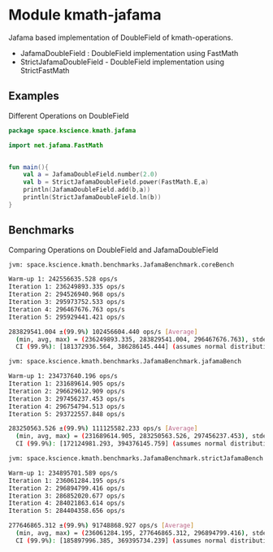 # Module kmath-jafama

Jafama based implementation of DoubleField of kmath-operations.

- JafamaDoubleField : DoubleField implementation using FastMath
- StrictJafamaDoubleField - DoubleField implementation using StrictFastMath

## Examples

Different Operations on DoubleField

```kotlin
package space.kscience.kmath.jafama

import net.jafama.FastMath


fun main(){
    val a = JafamaDoubleField.number(2.0)
    val b = StrictJafamaDoubleField.power(FastMath.E,a)
    println(JafamaDoubleField.add(b,a))
    println(StrictJafamaDoubleField.ln(b))
}
```

## Benchmarks
Comparing Operations on DoubleField and JafamaDoubleField 
```bash
jvm: space.kscience.kmath.benchmarks.JafamaBenchmark.coreBench

Warm-up 1: 242556635.528 ops/s
Iteration 1: 236249893.335 ops/s
Iteration 2: 294526940.968 ops/s
Iteration 3: 295973752.533 ops/s
Iteration 4: 296467676.763 ops/s
Iteration 5: 295929441.421 ops/s

283829541.004 ±(99.9%) 102456604.440 ops/s [Average]
  (min, avg, max) = (236249893.335, 283829541.004, 296467676.763), stdev = 26607654.808
  CI (99.9%): [181372936.564, 386286145.444] (assumes normal distribution)

jvm: space.kscience.kmath.benchmarks.JafamaBenchmark.jafamaBench

Warm-up 1: 234737640.196 ops/s
Iteration 1: 231689614.905 ops/s
Iteration 2: 296629612.909 ops/s
Iteration 3: 297456237.453 ops/s
Iteration 4: 296754794.513 ops/s
Iteration 5: 293722557.848 ops/s

283250563.526 ±(99.9%) 111125582.233 ops/s [Average]
  (min, avg, max) = (231689614.905, 283250563.526, 297456237.453), stdev = 28858960.811
  CI (99.9%): [172124981.293, 394376145.759] (assumes normal distribution)

jvm: space.kscience.kmath.benchmarks.JafamaBenchmark.strictJafamaBench

Warm-up 1: 234895701.589 ops/s
Iteration 1: 236061284.195 ops/s
Iteration 2: 296894799.416 ops/s
Iteration 3: 286852020.677 ops/s
Iteration 4: 284021863.614 ops/s
Iteration 5: 284404358.656 ops/s

277646865.312 ±(99.9%) 91748868.927 ops/s [Average]
  (min, avg, max) = (236061284.195, 277646865.312, 296894799.416), stdev = 23826889.899
  CI (99.9%): [185897996.385, 369395734.239] (assumes normal distribution)

```

